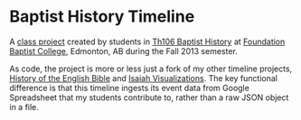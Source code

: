 Baptist History Timeline
========================

A [class project](http://blogs.duncanjohnson.ca/th106-2013/project/) created by students in [Th106 Baptist History](http://blogs.duncanjohnson.ca/th106-2013/) at [Foundation Baptist College](http://foundationbaptistcollege.ca/), Edmonton, AB during the Fall 2013 semester.

As code, the project is more or less just a fork of my other timeline projects, [History of the English Bible][english-bible] and [Isaiah Visualizations][isaiah]. The key functional difference is that this timeline ingests its event data from Google Spreadsheet that my students contribute to, rather than a raw JSON object in a file.

[isaiah]: https://github.com/dtjohnso/Isaiah-Visualizations
[english-bible]: https://github.com/dtjohnso/English-Bible